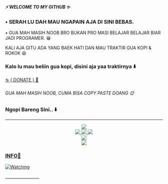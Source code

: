 <h5>⚡ WELCOME TO MY GITHUB ✨</h5>
 <h3>• SERAH LU DAH MAU NGAPAIN AJA DI SINI BEBAS.</h3>


• GUA MAH MASIH NOOB BRO BUKAN PRO
MASI BELAJAR BELAJAR BIAR JADI PROGRAMER. 😁


KALI AJA GITU ADA YANG BAEK HATI DAN MAU TRAKTIR GUA KOPI & ROKOK 😆

<h3>Kalo lu mau beliin gua kopi, disini aja yaa traktirnya ⬇️</h3>

<p><a href="https://sociabuzz.com/aricons/tribe">☕ { DONATE } 🚬</a></p>
<h6>GUA MAH MASIH NOOB, CUMA BISA COPY PASTE DOANG 😊


### Ngopi Bareng Sini.. ⬇️
___________________________________
<p align="center">
  <a href="https://github.com/zigaz23"><img src="https://img.shields.io/badge/-GitHub-black?style=flat-square&logo=github" /> <br>
  <a href="https://instagram.com/ariasinathrya"><img src="https://img.shields.io/badge/Instagram-E4405F?style=for-the-badge&logo=instagram&logoColor=white"/> 
  <a href="https://wa.me/+6289501125346"><img src="https://img.shields.io/badge/WhatsApp-25D366?style=for-the-badge&logo=whatsapp&logoColor=white" />
  <a href="https://t.me/SilenceSpe4ks"><img src="https://img.shields.io/badge/Telegram-%230088cc.svg?&style=for-the-badge&logo=telegram&logoColor=white" /> <br>
  <a href="https://youtu.be/WgeItwiifYs"><img src="https://img.shields.io/badge/YouTube-aricons21-ff0000?style=for-the-badge&logo=youtube&logoColor=ff0000&link=https://youtube.com/channel/UCQGj68QT7OTmrpZL2NFVXoQ" /><br>
  <a name=zigaz23&label=VIEWS&style=flat-square&color=orange" />
  <a href="https://t.me/infobotmusik"><img src="https://img.shields.io/badge/Channel-%230088cc.svg?&style=for-the-badge&logo=telegram&logoColor=red" />
</p>

### INFO📌
<p><a href="https://komarev.com/ghpvc/?username=zigaz23&color=blue&style=flat-square&label=TOTAL+Views"><img title="Watching" src="https://komarev.com/ghpvc/?username=zigaz23&color=blue&style=flat-square&label=TOTAL+View"></a>
</p>
_________________
